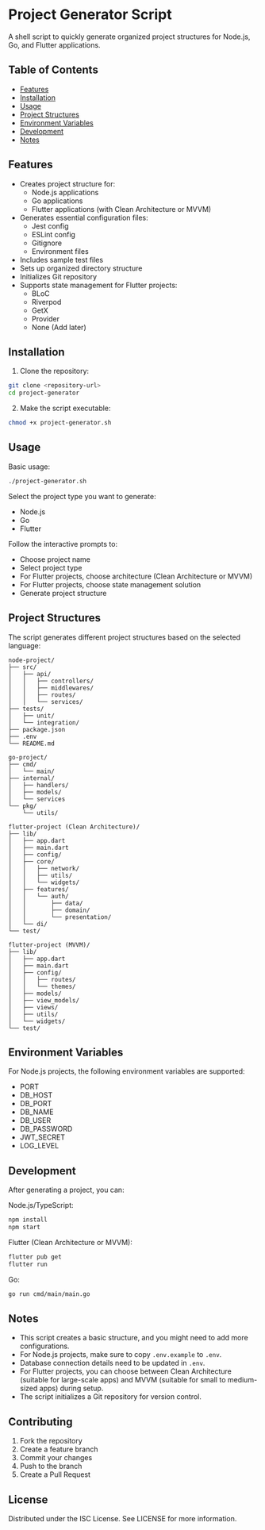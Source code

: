 
# Project Generator Script

A shell script to quickly generate organized project structures for Node.js, Go, and Flutter applications.

## Table of Contents
- [Features](#features)
- [Installation](#installation)
- [Usage](#usage)
- [Project Structures](#project-structures)
- [Environment Variables](#environment-variables)
- [Development](#development)
- [Notes](#notes)

## Features

- Creates project structure for:
  - Node.js applications
  - Go applications
  - Flutter applications (with Clean Architecture or MVVM)
- Generates essential configuration files:
  - Jest config
  - ESLint config
  - Gitignore
  - Environment files
- Includes sample test files
- Sets up organized directory structure
- Initializes Git repository
- Supports state management for Flutter projects:
  - BLoC
  - Riverpod
  - GetX
  - Provider
  - None (Add later)

## Installation

1. Clone the repository:
```bash
git clone <repository-url>
cd project-generator
```

2. Make the script executable:
```bash
chmod +x project-generator.sh
```

## Usage

Basic usage:
```bash
./project-generator.sh
```

Select the project type you want to generate:
- Node.js
- Go
- Flutter

Follow the interactive prompts to:
- Choose project name
- Select project type
- For Flutter projects, choose architecture (Clean Architecture or MVVM)
- For Flutter projects, choose state management solution
- Generate project structure

## Project Structures

The script generates different project structures based on the selected language:

```plaintext
node-project/
├── src/                    
│   ├── api/                
│   │   ├── controllers/    
│   │   ├── middlewares/    
│   │   ├── routes/         
│   │   └── services/      
├── tests/                 
│   ├── unit/              
│   └── integration/      
├── package.json          
├── .env                  
└── README.md   

go-project/
├── cmd/                  
│   └── main/             
├── internal/             
│   ├── handlers/         
│   ├── models/           
│   └── services         
└── pkg/                  
    └── utils/              

flutter-project (Clean Architecture)/
├── lib/                   
│   ├── app.dart           
│   ├── main.dart          
│   ├── config/           
│   ├── core/              
│   │   ├── network/       
│   │   ├── utils/         
│   │   └── widgets/       
│   ├── features/          
│   │   └── auth/          
│   │       ├── data/      
│   │       ├── domain/    
│   │       └── presentation/
│   └── di/                
└── test/                 

flutter-project (MVVM)/
├── lib/                   
│   ├── app.dart           
│   ├── main.dart          
│   ├── config/           
│   │   ├── routes/        
│   │   └── themes/        
│   ├── models/            
│   ├── view_models/       
│   ├── views/             
│   ├── utils/             
│   └── widgets/           
└── test/                 
```

## Environment Variables

For Node.js projects, the following environment variables are supported:

- PORT
- DB_HOST
- DB_PORT
- DB_NAME
- DB_USER
- DB_PASSWORD
- JWT_SECRET
- LOG_LEVEL

## Development

After generating a project, you can:

Node.js/TypeScript:
```bash
npm install
npm start
```

Flutter (Clean Architecture or MVVM):
```bash
flutter pub get
flutter run
```

Go:
```bash
go run cmd/main/main.go
```

## Notes

- This script creates a basic structure, and you might need to add more configurations.
- For Node.js projects, make sure to copy `.env.example` to `.env`.
- Database connection details need to be updated in `.env`.
- For Flutter projects, you can choose between Clean Architecture (suitable for large-scale apps) and MVVM (suitable for small to medium-sized apps) during setup.
- The script initializes a Git repository for version control.

## Contributing

1. Fork the repository
2. Create a feature branch
3. Commit your changes
4. Push to the branch
5. Create a Pull Request

## License

Distributed under the ISC License. See LICENSE for more information.
